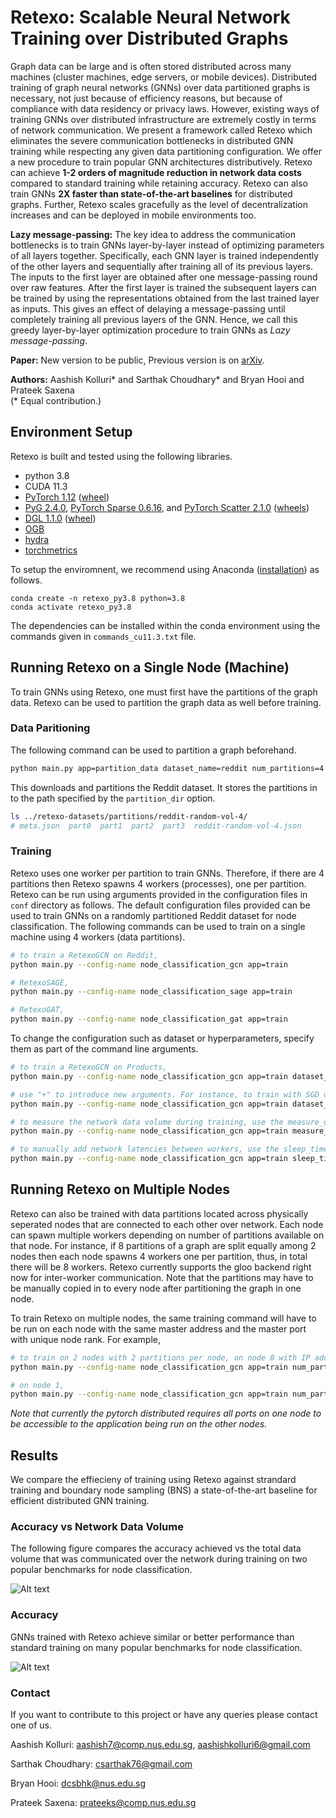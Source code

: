 # Retexo: Scalable Neural Network Training over Distributed Graphs

Graph data can be large and is often stored distributed across many machines (cluster machines, edge servers, or mobile devices). Distributed training of graph neural networks (GNNs) over data partitioned graphs is necessary, not just because of efficiency reasons, but because of compliance with data residency or privacy laws. However, existing ways of training GNNs over distributed infrastructure are extremely costly in terms of network communication. We present a framework called Retexo which eliminates the severe communication bottlenecks in distributed GNN training while respecting any given data partitioning configuration. We offer a new procedure to train popular GNN architectures distributively. Retexo can achieve **1-2 orders of magnitude reduction in network data costs** compared to standard training while retaining accuracy. Retexo can also train GNNs **2X faster than state-of-the-art baselines** for distributed graphs. Further, Retexo scales gracefully as the level of decentralization increases and can be deployed in mobile environments too.

**Lazy message-passing:** The key idea to address the communication bottlenecks is to train GNNs layer-by-layer instead of optimizing parameters of all layers together. Specifically, each GNN layer is trained independently of the other layers and sequentially after training all of its previous layers. The inputs to the first layer are obtained after one message-passing round over raw features. After the first layer is trained the subsequent layers can be trained by using the representations obtained from the last trained layer as inputs. This gives an effect of delaying a message-passing until completely training all previous layers of the GNN. Hence, we call this greedy layer-by-layer optimization procedure to train GNNs as *Lazy message-passing*. 

**Paper:** New version to be public, Previous version is on [arXiv](https://arxiv.org/abs/2302.13053).

**Authors:** Aashish Kolluri* and Sarthak Choudhary* and Bryan Hooi and Prateek Saxena\
(* Equal contribution.)

## Environment Setup
Retexo is built and tested using the following libraries.

 - python 3.8
 - CUDA 11.3
 - [PyTorch 1.12](https://github.com/pytorch/pytorch) ([wheel](https://download.pytorch.org/whl/cu113))
 - [PyG 2.4.0](https://pytorch-geometric.readthedocs.io/en/latest/), [PyTorch Sparse 0.6.16](https://github.com/rusty1s/pytorch_sparse), and [PyTorch Scatter 2.1.0](https://github.com/rusty1s/pytorch_scatter) ([wheels](https://data.pyg.org/whl/torch-1.12.1%2Bcu113.html))
 - [DGL 1.1.0](https://github.com/dmlc/dgl) ([wheel](https://data.dgl.ai/wheels/cu113/repo.html))
 - [OGB](https://github.com/snap-stanford/ogb)
 - [hydra](https://github.com/facebookresearch/hydra)
 - [torchmetrics](https://github.com/Lightning-AI/torchmetrics)

To setup the enviromnent, we recommend using Anaconda ([installation](https://www.anaconda.com/download)) as follows.

```
conda create -n retexo_py3.8 python=3.8
conda activate retexo_py3.8
```

The dependencies can be installed within the conda environment using the commands given in ```commands_cu11.3.txt``` file.

## Running Retexo on a Single Node (Machine)

To train GNNs using Retexo, one must first have the partitions of the graph data. Retexo can be used to partition the graph data as well before training.

### Data Paritioning
The following command can be used to partition a graph beforehand.

```bash
python main.py app=partition_data dataset_name=reddit num_partitions=4
```

This downloads and partitions the Reddit dataset. It stores the partitions in to the path specified by the ```partition_dir``` option.
```bash
ls ../retexo-datasets/partitions/reddit-random-vol-4/
# meta.json  part0  part1  part2  part3  reddit-random-vol-4.json
```

### Training
Retexo uses one worker per partition to train GNNs. Therefore, if there are 4 partitions then Retexo spawns 4 workers (processes), one per partition. Retexo can be run using arguments provided in the configuration files in ```conf``` directory as follows. The default configuration files provided can be used to train GNNs on a randomly partitioned Reddit dataset for node classification. The following commands can be used to train on a single machine using 4 workers (data partitions).

```bash
# to train a RetexoGCN on Reddit,
python main.py --config-name node_classification_gcn app=train

# RetexoSAGE,
python main.py --config-name node_classification_sage app=train

# RetexoGAT,
python main.py --config-name node_classification_gat app=train
```

To change the configuration such as dataset or hyperparameters, specify them as part of the command line arguments.

```bash
# to train a RetexoGCN on Products,
python main.py --config-name node_classification_gcn app=train dataset_name=ogbn-products

# use "+" to introduce new arguments. For instance, to train with SGD optimizer,
python main.py --config-name node_classification_gcn app=train dataset_name=reddit optimizer._target_=torch.optim.SGD +optimizer.momentum=0.9

# to measure the network data volume during training, use the measure_dv option
python main.py --config-name node_classification_gcn app=train measure_dv=true

# to manually add network latencies between workers, use the sleep_time option (in seconds)
python main.py --config-name node_classification_gcn app=train sleep_time 0.1
```

## Running Retexo on Multiple Nodes
Retexo can also be trained with data partitions located across physically seperated nodes that are connected to each other over network. Each node can spawn multiple workers depending on number of partitions available on that node. For instance, if 8 partitions of a graph are split equally among 2 nodes then each node spawns 4 workers one per partition, thus, in total there will be 8 workers. Retexo currently supports the gloo backend right now for inter-worker communication. Note that the partitions may have to be manually copied in to every node after partitioning the graph in one node.

To train Retexo on multiple nodes, the same training command will have to be run on each node with the same master address and the master port with unique node rank. For example,

```bash
# to train on 2 nodes with 2 partitions per node, on node 0 with IP address [IP]
python main.py --config-name node_classification_gcn app=train num_partitions=4 parts_per_node=2 node_rank=0 distributed.master_addr=[IP] distributed.master_port=10011

# on node 1,
python main.py --config-name node_classification_gcn app=train num_partitions=4 parts_per_node=2 node_rank=1 distributed.master_addr=[IP] distributed.master_port=10011
```

*Note that currently the pytorch distributed requires all ports on one node to be accessible to the application being run on the other nodes.*

## Results
We compare the effiecieny of training using Retexo against strandard training and boundary node sampling (BNS) a state-of-the-art baseline for efficient distributed GNN training.

### Accuracy vs Network Data Volume
The following figure compares the accuracy achieved vs the total data volume that was communicated over the network during training on two popular benchmarks for node classification.

<img title="a title" alt="Alt text" src="/img/img4.png">

### Accuracy
GNNs trained with Retexo achieve similar or better performance than standard training on many popular benchmarks for node classification.

<img title="a title" alt="Alt text" src="/img/img3.png">

### Contact
If you want to contribute to this project or have any queries please contact one of us.

Aashish Kolluri: aashish7@comp.nus.edu.sg, aashishkolluri6@gmail.com

Sarthak Choudhary: csarthak76@gmail.com

Bryan Hooi: dcsbhk@nus.edu.sg

Prateek Saxena: prateeks@comp.nus.edu.sg





